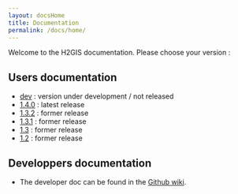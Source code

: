 ```yaml
---
layout: docsHome
title: Documentation
permalink: /docs/home/
---
```


Welcome to the H2GIS documentation. Please choose your version :

## Users documentation

* [dev] : version under development / not released
* [1.4.0] : latest release
* [1.3.2] : former release
* [1.3.1] : former release
* [1.3] : former release
* [1.2] : former release

## Developpers documentation

* The developer doc can be found in the [Github wiki].

[dev]: ../dev/home
[1.4.0]: ../1.4.0/home
[1.3.2]: ../1.3.2/home
[1.3.1]: ../1.3.1/home
[1.3]: ../1.3/home
[1.2]: ../1.2/home
[Github wiki]: https://github.com/orbisgis/h2gis/wiki
